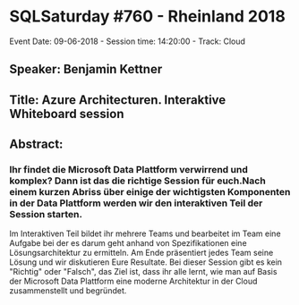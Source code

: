 # SQLSaturday #760 - Rheinland 2018
Event Date: 09-06-2018 - Session time: 14:20:00 - Track: Cloud
## Speaker: Benjamin Kettner
## Title: Azure Architecturen. Interaktive Whiteboard session
## Abstract:
### Ihr findet die Microsoft Data Plattform verwirrend und komplex? Dann ist das die richtige Session für euch.Nach einem kurzen Abriss über einige der wichtigsten Komponenten in der Data Plattform werden wir den interaktiven Teil der Session starten. 
Im Interaktiven Teil bildet ihr mehrere Teams und bearbeitet im Team eine Aufgabe bei der es darum geht anhand von Spezifikationen eine Lösungsarchitektur zu ermitteln. Am Ende präsentiert jedes Team seine Lösung und wir diskutieren Eure Resultate. 
Bei dieser Session gibt es kein "Richtig" oder "Falsch", das Ziel ist, dass ihr alle lernt, wie man auf Basis der Microsoft Data Plattform eine moderne Architektur in der Cloud zusammenstellt und begründet.
